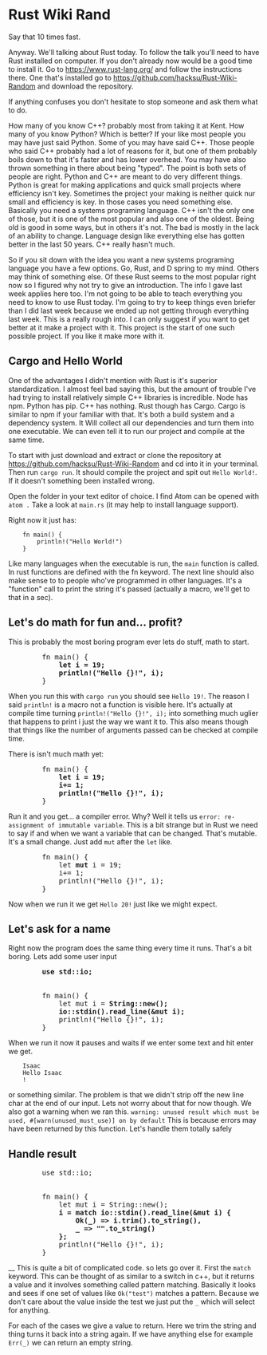 # Rust Wiki Rand

Say that 10 times fast.

Anyway. We'll talking about Rust today. To follow the talk you'll need to have
Rust installed on computer. If you don't already now would be a good time to
install it. Go to https://www.rust-lang.org/ and follow the instructions there.
One that's installed go to https://github.com/hacksu/Rust-Wiki-Random and
download the repository.

If anything confuses you don't hesitate to stop someone and ask them what to do.

How many of you know C++? probably most from taking it at Kent. How many of you
know Python? Which is better? If your like most people you may have just
said Python. Some of you may have said C++. Those people who said C++ probably
had a lot of reasons for it, but one of them probably boils down to that it's
faster and has lower overhead. You may have also thrown something in there about
being "typed". The point is both sets of people are right. Python and C++ are
meant to do very different things. Python is great for making applications and
quick small projects where efficiency isn't key. Sometimes the project your
making is neither quick nur small and efficiency is key. In those cases you need
something else. Basically you need a systems programing language. C++ isn't the
only one of those, but it is one of the most popular and also one of the oldest.
Being old is good in some ways, but in others it's not. The bad is mostly in the
lack of an ability to change. Language design like everything else has gotten
better in the last 50 years. C++ really hasn't much.

So if you sit down with the idea you want a new systems programing language you
have a few options. Go, Rust, and D spring to my mind. Others may think of
something else. Of these Rust seems to the most popular right now so I figured
why not try to give an introduction. The info I gave last week applies here too.
I'm not going to be able to teach everything you need to know to use Rust today.
I'm going to try to keep things even briefer than I did last week because we
ended up not getting through everything last week. This is a really rough into.
I can only suggest if you want to get better at it make a project with it. This
project is the start of one such possible project. If you like it make more with
it.

## Cargo and Hello World

One of the advantages I didn't mention with Rust is it's superior
standardization. I almost feel bad saying this, but the amount of trouble I've
had trying to install relatively simple C++ libraries is incredible. Node has
npm. Python has pip. C++ has nothing. Rust though has Cargo. Cargo is similar to
npm if your familiar with that. It's both a build system and a dependency
system. It Will collect all our dependencies and turn them into one executable.
We can even tell it to run our project and compile at the same time.

To start with just download and extract or clone the repository at
https://github.com/hacksu/Rust-Wiki-Random and cd into it in your terminal. Then
run `cargo run`. It should compile the project and spit out `Hello World!`. If
it doesn't something been installed wrong.

Open the folder in your text editor of choice. I find Atom can be opened with
`atom .` Take a look at `main.rs` (it may help to install language support).

Right now it just has:

        fn main() {
            println!("Hello World!")
        }
Like many languages when the executable is run, the `main` function is called.
In rust functions are defined with the fn keyword. The next line should also
make sense to to people who've programmed in other languages. It's a "function"
call to print the string it's passed (actually a macro, we'll get to that in a
sec).

## Let's do math for fun and... profit?

This is probably the most boring program ever lets do stuff, math to start.
<pre>
        fn main() {
            <b>let i = 19;</b>
            <b>println!("Hello {}!", i);</b>
        }
</pre>

When you run this with `cargo run` you should see `Hello 19!`. The reason I said
`println!` is a macro not a function is visible here. It's actually at compile
time turning `println!("Hello {}!", i);` into something much uglier that happens
to print i just the way we want it to. This also means though that things like
the number of arguments passed can be checked at compile time.

There is isn't much math yet:

<pre>
        fn main() {
            <b>let i = 19;</b>
            <b>i+= 1;</b>
            <b>println!("Hello {}!", i);</b>
        }
</pre>

Run it and you get... a compiler error. Why? Well it tells us `error:
re-assignment of immutable variable`. This is a bit strange but in Rust we need
to say if and when we want a variable that can be changed. That's mutable. It's
a small change. Just add `mut` after the `let` like.

<pre>
        fn main() {
            let <b>mut</b> i = 19;
            i+= 1;
            println!("Hello {}!", i);
        }
</pre>

Now when we run it we get `Hello 20!` just like we might expect.

## Let's ask for a name

Right now the program does the same thing every time it runs. That's a bit
boring. Lets add some user input
<pre>
        <b>use std::io;</b>
        <br/>
        fn main() {
        	let mut i = <b>String::new();</b>
        	<b>io::stdin().read_line(&mut i);</b>
            println!("Hello {}!", i);
        }
</pre>

When we run it now it pauses and waits if we enter some text and hit enter we
get.

        Isaac
        Hello Isaac
        !

or something similar. The problem is that we didn't strip off the new line char
at the end of our input. Lets not worry about that for now though. We also got
a warning when we ran this. `warning: unused result which must be used,
#[warn(unused_must_use)] on by default` This is because errors may have been
returned by this function. Let's handle them totally safely

## Handle result

<pre>
        use std::io;
        <br/>
        fn main() {
            let mut i = String::new();
            <b>i = match io::stdin().read_line(&mut i) {
                Ok(_) => i.trim().to_string(),
                _ => "".to_string()
            };</b>
            println!("Hello {}!", i);
        }
</pre>

__
This is quite a bit of complicated code. so lets go over it. First the `match`
keyword. This can be thought of as similar to a switch in c++, but it returns a
value and it involves something called pattern matching. Basically it looks and
sees if one set of values like `Ok("test")` matches a pattern. Because we don't
care about the value inside the test we just put the `_` which will select for
anything.

For each of the cases we give a value to return. Here we trim the string and
thing turns it back into a string again. If we have anything else for example
`Err(_)` we can return an empty string.
